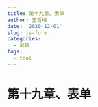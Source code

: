 ```yaml
---
title: 第十九章、表单
author: 王哲峰
date: '2020-12-01'
slug: js-form
categories:
  - 前端
tags:
  - tool
---
```


# 第十九章、表单


